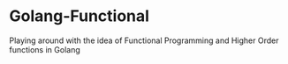 # Golang-Functional
Playing around with the idea of Functional Programming and Higher Order functions in Golang
